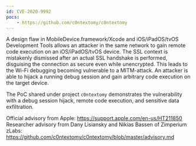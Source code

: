 ```yaml
---
id: CVE-2020-9992
pocs:
    - https://github.com/c0ntextomy/c0ntextomy
---
```

A design flaw in MobileDevice.framework/Xcode and iOS/iPadOS/tvOS Development Tools allows an attacker in the same network to gain remote code execution on an iOS/iPadOS/tvOS device. The SSL context is mistakenly dismissed after an actual SSL handshake is performed, disguising the connection as secure even while unencrypted. This leads to the Wi-Fi debugging becoming vulnerable to a MITM-attack. An attacker is able to hijack a running debug session and gain arbitrary code execution on the target device.

The PoC shared under project `c0ntextomy` demonstrates the vulnerability with a debug session hijack, remote code execution, and sensitive data exfiltration.

Official advisory from Apple: https://support.apple.com/en-us/HT211850
Researcher advisory from Dany Lisiansky and Nikias Bassen of Zimperium zLabs: https://github.com/c0ntextomy/c0ntextomy/blob/master/advisory.md

